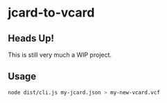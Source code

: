 # jcard-to-vcard

## Heads Up!

This is still very much a WIP project.

## Usage

```sh
node dist/cli.js my-jcard.json > my-new-vcard.vcf
```
